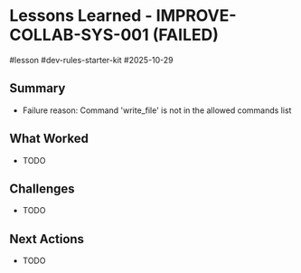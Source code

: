 # Lessons Learned - IMPROVE-COLLAB-SYS-001 (FAILED)
#lesson #dev-rules-starter-kit #2025-10-29

## Summary
- Failure reason: Command 'write_file' is not in the allowed commands list

## What Worked
- TODO

## Challenges
- TODO

## Next Actions
- TODO
